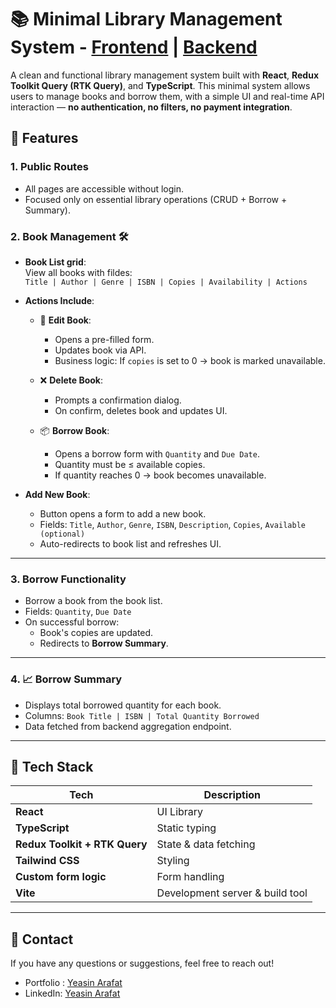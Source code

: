 # 📚 Minimal Library Management System - [Frontend](https://a4-front-teal.vercel.app) | [Backend](https://github.com/YeasinWebDev/a4-back) 

A clean and functional library management system built with **React**, **Redux Toolkit Query (RTK Query)**, and **TypeScript**. This minimal system allows users to manage books and borrow them, with a simple UI and real-time API interaction — **no authentication, no filters, no payment integration**.

## 🚀 Features

### 1. Public Routes
- All pages are accessible without login.
- Focused only on essential library operations (CRUD + Borrow + Summary).

### 2. Book Management 🛠️
- **Book List grid**:  
  View all books with fildes:  
  `Title | Author | Genre | ISBN | Copies | Availability | Actions`

- **Actions Include**:
  - 📝 **Edit Book**:  
    - Opens a pre-filled form.
    - Updates book via API.
    - Business logic: If `copies` is set to 0 → book is marked unavailable.

  - ❌ **Delete Book**:  
    - Prompts a confirmation dialog.
    - On confirm, deletes book and updates UI.

  - 📦 **Borrow Book**:  
    - Opens a borrow form with `Quantity` and `Due Date`.
    - Quantity must be ≤ available copies.
    - If quantity reaches 0 → book becomes unavailable.

- **Add New Book**:
  - Button opens a form to add a new book.
  - Fields: `Title`, `Author`, `Genre`, `ISBN`, `Description`, `Copies`, `Available (optional)`
  - Auto-redirects to book list and refreshes UI.

---

### 3. Borrow Functionality
- Borrow a book from the book list.
- Fields: `Quantity`, `Due Date`
- On successful borrow:
  - Book's copies are updated.
  - Redirects to **Borrow Summary**.

---

### 4. 📈 Borrow Summary
- Displays total borrowed quantity for each book.
- Columns: `Book Title | ISBN | Total Quantity Borrowed`
- Data fetched from backend aggregation endpoint.

---

## 🧩 Tech Stack

| Tech | Description |
|------|-------------|
| **React** | UI Library |
| **TypeScript** | Static typing |
| **Redux Toolkit + RTK Query** | State & data fetching |
| **Tailwind CSS** | Styling |
| **Custom form logic** | Form handling |
| **Vite** | Development server & build tool |

---


## 📧 Contact
If you have any questions or suggestions, feel free to reach out!

* Portfolio : [Yeasin Arafat](https://yeasin-arafat-portfolio.netlify.app)
* LinkedIn: [Yeasin Arafat](https://www.linkedin.com/in/yeasinarafat121)


